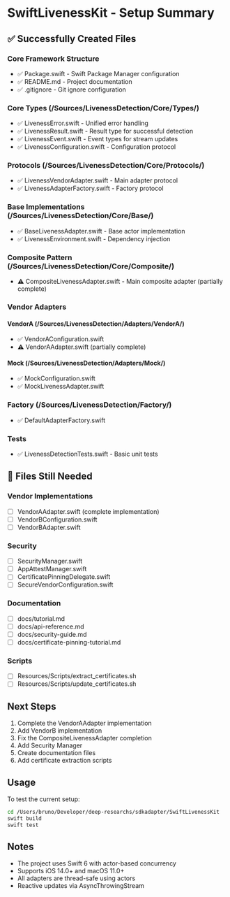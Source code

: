# SwiftLivenessKit - Setup Summary

## ✅ Successfully Created Files

### Core Framework Structure
- ✅ Package.swift - Swift Package Manager configuration
- ✅ README.md - Project documentation
- ✅ .gitignore - Git ignore configuration

### Core Types (/Sources/LivenessDetection/Core/Types/)
- ✅ LivenessError.swift - Unified error handling
- ✅ LivenessResult.swift - Result type for successful detection
- ✅ LivenessEvent.swift - Event types for stream updates
- ✅ LivenessConfiguration.swift - Configuration protocol

### Protocols (/Sources/LivenessDetection/Core/Protocols/)
- ✅ LivenessVendorAdapter.swift - Main adapter protocol
- ✅ LivenessAdapterFactory.swift - Factory protocol

### Base Implementations (/Sources/LivenessDetection/Core/Base/)
- ✅ BaseLivenessAdapter.swift - Base actor implementation
- ✅ LivenessEnvironment.swift - Dependency injection

### Composite Pattern (/Sources/LivenessDetection/Core/Composite/)
- ⚠️ CompositeLivenessAdapter.swift - Main composite adapter (partially complete)

### Vendor Adapters
#### VendorA (/Sources/LivenessDetection/Adapters/VendorA/)
- ✅ VendorAConfiguration.swift
- ⚠️ VendorAAdapter.swift (partially complete)

#### Mock (/Sources/LivenessDetection/Adapters/Mock/)
- ✅ MockConfiguration.swift
- ✅ MockLivenessAdapter.swift

### Factory (/Sources/LivenessDetection/Factory/)
- ✅ DefaultAdapterFactory.swift

### Tests
- ✅ LivenessDetectionTests.swift - Basic unit tests

## 🚧 Files Still Needed

### Vendor Implementations
- [ ] VendorAAdapter.swift (complete implementation)
- [ ] VendorBConfiguration.swift
- [ ] VendorBAdapter.swift

### Security
- [ ] SecurityManager.swift
- [ ] AppAttestManager.swift
- [ ] CertificatePinningDelegate.swift
- [ ] SecureVendorConfiguration.swift

### Documentation
- [ ] docs/tutorial.md
- [ ] docs/api-reference.md
- [ ] docs/security-guide.md
- [ ] docs/certificate-pinning-tutorial.md

### Scripts
- [ ] Resources/Scripts/extract_certificates.sh
- [ ] Resources/Scripts/update_certificates.sh

## Next Steps

1. Complete the VendorAAdapter implementation
2. Add VendorB implementation
3. Fix the CompositeLivenessAdapter completion
4. Add Security Manager
5. Create documentation files
6. Add certificate extraction scripts

## Usage

To test the current setup:

```bash
cd /Users/bruno/Developer/deep-researchs/sdkadapter/SwiftLivenessKit
swift build
swift test
```

## Notes

- The project uses Swift 6 with actor-based concurrency
- Supports iOS 14.0+ and macOS 11.0+
- All adapters are thread-safe using actors
- Reactive updates via AsyncThrowingStream